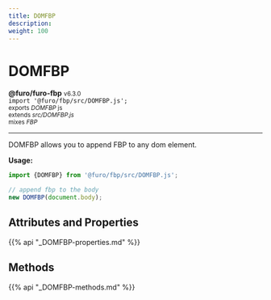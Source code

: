 ```yaml
---
title: DOMFBP
description: 
weight: 100
---
```


# DOMFBP

**@furo/furo-fbp** <small>v6.3.0</small>
<br>`import '@furo/fbp/src/DOMFBP.js';`<small>
<br>exports *DOMFBP* js
<br>extends *src/DOMFBP.js*
<br> mixes *FBP*</small>


****

DOMFBP allows you to append FBP to any dom element.

**Usage:**

```js
import {DOMFBP} from '@furo/fbp/src/DOMFBP.js';

// append fbp to the body
new DOMFBP(document.body);
```

## Attributes and Properties
{{% api "_DOMFBP-properties.md" %}}






















## Methods
{{% api "_DOMFBP-methods.md" %}}


















